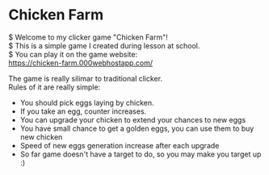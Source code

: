 # Chicken Farm
$ Welcome to my clicker game "Chicken Farm"!<br />
$ This is a simple game I created during lesson at school.<br />
$ You can play it on the game website:<br />
https://chicken-farm.000webhostapp.com/
 
The game is really silimar to traditional clicker. <br />
Rules of it are really simple:
* You should pick eggs laying by chicken.
* If you take an egg, counter increases.
* You can upgrade your chicken to extend your chances to new eggs
* You have small chance to get a golden eggs, you can use them to buy new chicken
* Speed of new eggs generation increase after each upgrade
* So far game doesn't have a target to do, so you may make you target up :)
